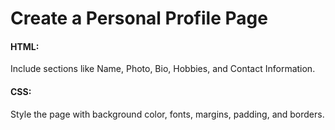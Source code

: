 <h1>Create a Personal Profile Page</h1>
<h4>HTML:</h4>
          Include sections like Name, Photo, Bio, Hobbies, and Contact Information.<br />
<h4>CSS: </h4>
        Style the page with background color, fonts, margins, padding, and borders. <br />

